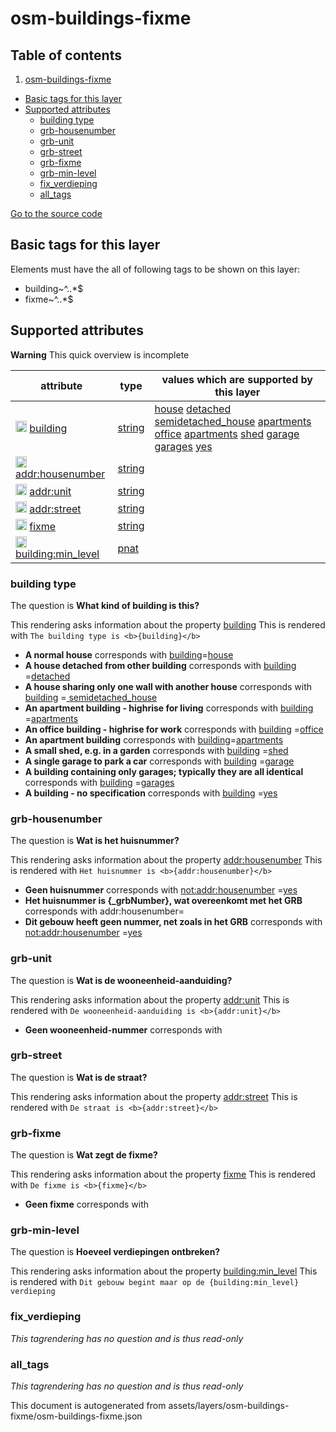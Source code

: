 osm-buildings-fixme
=====================

## Table of contents

1. [osm-buildings-fixme](#osm-buildings-fixme)

- [Basic tags for this layer](#basic-tags-for-this-layer)
- [Supported attributes](#supported-attributes)
    + [building type](#building-type)
    + [grb-housenumber](#grb-housenumber)
    + [grb-unit](#grb-unit)
    + [grb-street](#grb-street)
    + [grb-fixme](#grb-fixme)
    + [grb-min-level](#grb-min-level)
    + [fix_verdieping](#fix_verdieping)
    + [all_tags](#all_tags)

[Go to the source code](../assets/layers/osm-buildings-fixme/osm-buildings-fixme.json)



Basic tags for this layer
---------------------------



Elements must have the all of following tags to be shown on this layer:

- building~^..*$
- fixme~^..*$

Supported attributes
----------------------



**Warning** This quick overview is incomplete

attribute | type | values which are supported by this layer
----------- | ------ | ------------------------------------------
[<img src='https://mapcomplete.osm.be/assets/svg/statistics.svg' height='18px'>](https://taginfo.openstreetmap.org/keys/building#values) [building](https://wiki.openstreetmap.org/wiki/Key:building) | [string](../SpecialInputElements.md#string) | [house](https://wiki.openstreetmap.org/wiki/Tag:building%3Dhouse) [detached](https://wiki.openstreetmap.org/wiki/Tag:building%3Ddetached) [semidetached_house](https://wiki.openstreetmap.org/wiki/Tag:building%3Dsemidetached_house) [apartments](https://wiki.openstreetmap.org/wiki/Tag:building%3Dapartments) [office](https://wiki.openstreetmap.org/wiki/Tag:building%3Doffice) [apartments](https://wiki.openstreetmap.org/wiki/Tag:building%3Dapartments) [shed](https://wiki.openstreetmap.org/wiki/Tag:building%3Dshed) [garage](https://wiki.openstreetmap.org/wiki/Tag:building%3Dgarage) [garages](https://wiki.openstreetmap.org/wiki/Tag:building%3Dgarages) [yes](https://wiki.openstreetmap.org/wiki/Tag:building%3Dyes)
[<img src='https://mapcomplete.osm.be/assets/svg/statistics.svg' height='18px'>](https://taginfo.openstreetmap.org/keys/addr:housenumber#values) [addr:housenumber](https://wiki.openstreetmap.org/wiki/Key:addr:housenumber) | [string](../SpecialInputElements.md#string) | [](https://wiki.openstreetmap.org/wiki/Tag:addr:housenumber%3D) [](https://wiki.openstreetmap.org/wiki/Tag:addr:housenumber%3D) [](https://wiki.openstreetmap.org/wiki/Tag:addr:housenumber%3D)
[<img src='https://mapcomplete.osm.be/assets/svg/statistics.svg' height='18px'>](https://taginfo.openstreetmap.org/keys/addr:unit#values) [addr:unit](https://wiki.openstreetmap.org/wiki/Key:addr:unit) | [string](../SpecialInputElements.md#string) | [](https://wiki.openstreetmap.org/wiki/Tag:addr:unit%3D)
[<img src='https://mapcomplete.osm.be/assets/svg/statistics.svg' height='18px'>](https://taginfo.openstreetmap.org/keys/addr:street#values) [addr:street](https://wiki.openstreetmap.org/wiki/Key:addr:street) | [string](../SpecialInputElements.md#string) |
[<img src='https://mapcomplete.osm.be/assets/svg/statistics.svg' height='18px'>](https://taginfo.openstreetmap.org/keys/fixme#values) [fixme](https://wiki.openstreetmap.org/wiki/Key:fixme) | [string](../SpecialInputElements.md#string) | [](https://wiki.openstreetmap.org/wiki/Tag:fixme%3D)
[<img src='https://mapcomplete.osm.be/assets/svg/statistics.svg' height='18px'>](https://taginfo.openstreetmap.org/keys/building:min_level#values) [building:min_level](https://wiki.openstreetmap.org/wiki/Key:building:min_level) | [pnat](../SpecialInputElements.md#pnat) |

### building type

The question is **What kind of building is this?**

This rendering asks information about the property  [building](https://wiki.openstreetmap.org/wiki/Key:building)
This is rendered with `The building type is <b>{building}</b>`

- **A normal house** corresponds with <a href='https://wiki.openstreetmap.org/wiki/Key:building' target='_blank'>
  building</a>=<a href='https://wiki.openstreetmap.org/wiki/Tag:building%3Dhouse' target='_blank'>house</a>
- **A house detached from other building** corresponds
  with <a href='https://wiki.openstreetmap.org/wiki/Key:building' target='_blank'>building</a>
  =<a href='https://wiki.openstreetmap.org/wiki/Tag:building%3Ddetached' target='_blank'>detached</a>
- **A house sharing only one wall with another house** corresponds
  with <a href='https://wiki.openstreetmap.org/wiki/Key:building' target='_blank'>building</a>
  =<a href='https://wiki.openstreetmap.org/wiki/Tag:building%3Dsemidetached_house' target='_blank'>
  semidetached_house</a>
- **An apartment building - highrise for living** corresponds
  with <a href='https://wiki.openstreetmap.org/wiki/Key:building' target='_blank'>building</a>
  =<a href='https://wiki.openstreetmap.org/wiki/Tag:building%3Dapartments' target='_blank'>apartments</a>
- **An office building - highrise for work** corresponds
  with <a href='https://wiki.openstreetmap.org/wiki/Key:building' target='_blank'>building</a>
  =<a href='https://wiki.openstreetmap.org/wiki/Tag:building%3Doffice' target='_blank'>office</a>
- **An apartment building** corresponds with <a href='https://wiki.openstreetmap.org/wiki/Key:building' target='_blank'>
  building</a>=<a href='https://wiki.openstreetmap.org/wiki/Tag:building%3Dapartments' target='_blank'>apartments</a>
- **A small shed, e.g. in a garden** corresponds
  with <a href='https://wiki.openstreetmap.org/wiki/Key:building' target='_blank'>building</a>
  =<a href='https://wiki.openstreetmap.org/wiki/Tag:building%3Dshed' target='_blank'>shed</a>
- **A single garage to park a car** corresponds
  with <a href='https://wiki.openstreetmap.org/wiki/Key:building' target='_blank'>building</a>
  =<a href='https://wiki.openstreetmap.org/wiki/Tag:building%3Dgarage' target='_blank'>garage</a>
- **A building containing only garages; typically they are all identical** corresponds
  with <a href='https://wiki.openstreetmap.org/wiki/Key:building' target='_blank'>building</a>
  =<a href='https://wiki.openstreetmap.org/wiki/Tag:building%3Dgarages' target='_blank'>garages</a>
- **A building - no specification** corresponds
  with <a href='https://wiki.openstreetmap.org/wiki/Key:building' target='_blank'>building</a>
  =<a href='https://wiki.openstreetmap.org/wiki/Tag:building%3Dyes' target='_blank'>yes</a>

### grb-housenumber

The question is **Wat is het huisnummer?**

This rendering asks information about the
property  [addr:housenumber](https://wiki.openstreetmap.org/wiki/Key:addr:housenumber)
This is rendered with `Het huisnummer is <b>{addr:housenumber}</b>`

- **Geen huisnummer** corresponds
  with <a href='https://wiki.openstreetmap.org/wiki/Key:not:addr:housenumber' target='_blank'>not:addr:housenumber</a>
  =<a href='https://wiki.openstreetmap.org/wiki/Tag:not:addr:housenumber%3Dyes' target='_blank'>yes</a>
- **Het huisnummer is <b>{_grbNumber}</b>, wat overeenkomt met het GRB** corresponds with addr:housenumber=
- **Dit gebouw heeft geen nummer, net zoals in het GRB** corresponds
  with <a href='https://wiki.openstreetmap.org/wiki/Key:not:addr:housenumber' target='_blank'>not:addr:housenumber</a>
  =<a href='https://wiki.openstreetmap.org/wiki/Tag:not:addr:housenumber%3Dyes' target='_blank'>yes</a>

### grb-unit

The question is **Wat is de wooneenheid-aanduiding?**

This rendering asks information about the property  [addr:unit](https://wiki.openstreetmap.org/wiki/Key:addr:unit)
This is rendered with `De wooneenheid-aanduiding is <b>{addr:unit}</b> `

- **Geen wooneenheid-nummer** corresponds with

### grb-street

The question is **Wat is de straat?**

This rendering asks information about the property  [addr:street](https://wiki.openstreetmap.org/wiki/Key:addr:street)
This is rendered with `De straat is <b>{addr:street}</b>`

### grb-fixme

The question is **Wat zegt de fixme?**

This rendering asks information about the property  [fixme](https://wiki.openstreetmap.org/wiki/Key:fixme)
This is rendered with `De fixme is <b>{fixme}</b>`

- **Geen fixme** corresponds with

### grb-min-level

The question is **Hoeveel verdiepingen ontbreken?**

This rendering asks information about the
property  [building:min_level](https://wiki.openstreetmap.org/wiki/Key:building:min_level)
This is rendered with `Dit gebouw begint maar op de {building:min_level} verdieping`

### fix_verdieping

_This tagrendering has no question and is thus read-only_

### all_tags

_This tagrendering has no question and is thus read-only_

This document is autogenerated from assets/layers/osm-buildings-fixme/osm-buildings-fixme.json